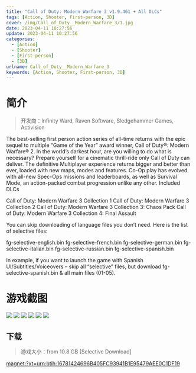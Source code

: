 ```yaml
---
title: "Call of Duty: Modern Warfare 3 v1.9.461 + All DLCs"
tags: [Action, Shooter, First-person, 3D]
cover: /img/Call_of_Duty__Modern_Warfare_3/1.jpg
date: 2023-04-11 10:27:56
update: 2023-04-11 10:27:56
categories: 
  - [Action]
  - [Shooter]
  - [First-person]
  - [3D]
urlname: Call_of_Duty__Modern_Warfare_3
keywords: [Action, Shooter, First-person, 3D]
---
```

# 简介

> 开发商：Infinity Ward, Raven Software, Sledgehammer Games, Activision

The best-selling first person action series of all-time returns with the epic sequel to multiple “Game of the Year” award winner, Call of Duty®: Modern Warfare® 2. In the world’s darkest hour, are you willing to do what is necessary? Prepare yourself for a cinematic thrill-ride only Call of Duty can deliver. The definitive Multiplayer experience returns bigger and better than ever, loaded with new maps, modes and features. Co-Op play has evolved with all-new Spec-Ops missions and leaderboards, as well as Survival Mode, an action-packed combat progression unlike any other.
Included DLCs

Call of Duty: Modern Warfare 3 Collection 1
Call of Duty: Modern Warfare 3 Collection 2
Call of Duty: Modern Warfare 3 Collection 3: Chaos Pack
Call of Duty: Modern Warfare 3 Collection 4: Final Assault


You can skip downloading of language files you don’t need. Here is the list of selective files:

fg-selective-english.bin
fg-selective-french.bin
fg-selective-german.bin
fg-selective-italian.bin
fg-selective-russian.bin
fg-selective-spanish.bin

In example, if you want to launch the game with Spanish UI/Subtitles/Voiceovers – skip all “selective” files, but download fg-selective-spanish.bin & all main files (01-05).

# 游戏截图

![](/img/Call_of_Duty__Modern_Warfare_3/2.jpg)
![](/img/Call_of_Duty__Modern_Warfare_3/3.jpg)
![](/img/Call_of_Duty__Modern_Warfare_3/4.jpg)
![](/img/Call_of_Duty__Modern_Warfare_3/5.jpg)
![](/img/Call_of_Duty__Modern_Warfare_3/6.jpg)
![](/img/Call_of_Duty__Modern_Warfare_3/7.jpg)


## 下载

> 游戏大小：from 10.8 GB [Selective Download]

[magnet:?xt=urn:btih:16781424696B405FC93941B1E95479AEE0C1DF19](magnet:?xt=urn:btih:16781424696B405FC93941B1E95479AEE0C1DF19)